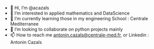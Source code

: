 - 👋 Hi, I’m @acazals
- 👀 I’m interested in applied mathematics and DataScience
- 🌱 I’m currently learning those in my engineering School : Centrale Mediterranee
- 💞️ I’m looking to collaborate on python projects mainly
- 📫 How to reach me antonin.cazals@centrale-med.fr, or Linkedin : Antonin Cazals


<!---
acazals/acazals is a ✨ special ✨ repository because its `README.md` (this file) appears on your GitHub profile.
You can click the Preview link to take a look at your changes.
--->

